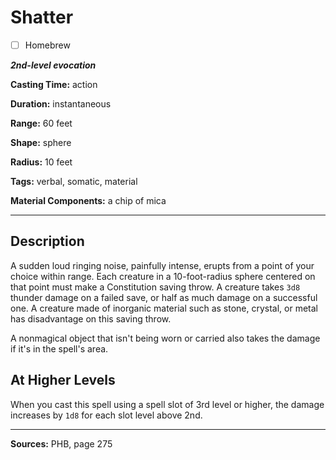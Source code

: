 # Shatter

- [ ] Homebrew

***2nd-level evocation***

**Casting Time:** action

**Duration:** instantaneous

**Range:** 60 feet

**Shape:** sphere

**Radius:** 10 feet

**Tags:** verbal, somatic, material

**Material Components:** a chip of mica

---

## Description
A sudden loud ringing noise, painfully intense, erupts from a point of your choice within range.
Each creature in a 10-foot-radius sphere centered on that point must make a Constitution saving throw.
A creature takes `3d8` thunder damage on a failed save, or half as much damage on a successful one.
A creature made of inorganic material such as stone, crystal, or metal has disadvantage on this saving throw.

A nonmagical object that isn't being worn or carried also takes the damage if it's in the spell's area.

## At Higher Levels
When you cast this spell using a spell slot of 3rd level or higher, the damage increases by `1d8` for each slot level above 2nd.

---

**Sources:** PHB, page 275
